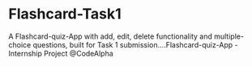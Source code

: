 # Flashcard-Task1
A Flashcard-quiz-App with add, edit, delete functionality and multiple-choice questions, built for Task 1 submission....Flashcard-quiz-App - Internship Project @CodeAlpha
